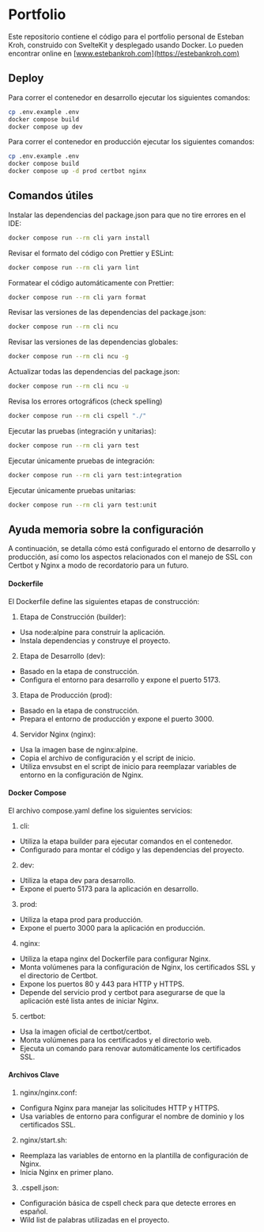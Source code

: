 # Portfolio

Este repositorio contiene el código para el portfolio personal de Esteban Kroh, construido con SvelteKit y desplegado usando Docker. Lo pueden encontrar online en [www.estebankroh.com](https://estebankroh.com)

## Deploy

Para correr el contenedor en desarrollo ejecutar los siguientes comandos:

```bash
cp .env.example .env
docker compose build
docker compose up dev
```

Para correr el contenedor en producción ejecutar los siguientes comandos:

```bash
cp .env.example .env
docker compose build
docker compose up -d prod certbot nginx
```

## Comandos útiles

Instalar las dependencias del package.json para que no tire errores en el IDE:

```bash
docker compose run --rm cli yarn install
```

Revisar el formato del código con Prettier y ESLint:

```bash
docker compose run --rm cli yarn lint
```

Formatear el código automáticamente con Prettier:

```bash
docker compose run --rm cli yarn format
```

Revisar las versiones de las dependencias del package.json:

```bash
docker compose run --rm cli ncu
```

Revisar las versiones de las dependencias globales:

```bash
docker compose run --rm cli ncu -g
```

Actualizar todas las dependencias del package.json:

```bash
docker compose run --rm cli ncu -u
```

Revisa los errores ortográficos (check spelling)

```bash
docker compose run --rm cli cspell "./"
```

Ejecutar las pruebas (integración y unitarias):

```bash
docker compose run --rm cli yarn test
```

Ejecutar únicamente pruebas de integración:

```bash
docker compose run --rm cli yarn test:integration
```

Ejecutar únicamente pruebas unitarias:

```bash
docker compose run --rm cli yarn test:unit
```

## Ayuda memoria sobre la configuración

A continuación, se detalla cómo está configurado el entorno de desarrollo y producción, así como los aspectos relacionados con el manejo de SSL con Certbot y Nginx a modo de recordatorio para un futuro.

#### Dockerfile

El Dockerfile define las siguientes etapas de construcción:

1. Etapa de Construcción (builder):

- Usa node:alpine para construir la aplicación.
- Instala dependencias y construye el proyecto.

2. Etapa de Desarrollo (dev):

- Basado en la etapa de construcción.
- Configura el entorno para desarrollo y expone el puerto 5173.

3. Etapa de Producción (prod):

- Basado en la etapa de construcción.
- Prepara el entorno de producción y expone el puerto 3000.

4. Servidor Nginx (nginx):

- Usa la imagen base de nginx:alpine.
- Copia el archivo de configuración y el script de inicio.
- Utiliza envsubst en el script de inicio para reemplazar variables de entorno en la configuración de Nginx.

#### Docker Compose

El archivo compose.yaml define los siguientes servicios:

1. cli:

- Utiliza la etapa builder para ejecutar comandos en el contenedor.
- Configurado para montar el código y las dependencias del proyecto.

2. dev:

- Utiliza la etapa dev para desarrollo.
- Expone el puerto 5173 para la aplicación en desarrollo.

3. prod:

- Utiliza la etapa prod para producción.
- Expone el puerto 3000 para la aplicación en producción.

4. nginx:

- Utiliza la etapa nginx del Dockerfile para configurar Nginx.
- Monta volúmenes para la configuración de Nginx, los certificados SSL y el directorio de Certbot.
- Expone los puertos 80 y 443 para HTTP y HTTPS.
- Depende del servicio prod y certbot para asegurarse de que la aplicación esté lista antes de iniciar Nginx.

5. certbot:

- Usa la imagen oficial de certbot/certbot.
- Monta volúmenes para los certificados y el directorio web.
- Ejecuta un comando para renovar automáticamente los certificados SSL.

#### Archivos Clave

1. nginx/nginx.conf:

- Configura Nginx para manejar las solicitudes HTTP y HTTPS.
- Usa variables de entorno para configurar el nombre de dominio y los certificados SSL.

2. nginx/start.sh:

- Reemplaza las variables de entorno en la plantilla de configuración de Nginx.
- Inicia Nginx en primer plano.

3. .cspell.json:

- Configuración básica de cspell check para que detecte errores en español.
- Wild list de palabras utilizadas en el proyecto.
